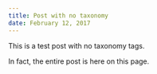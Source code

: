 ```yaml
---
title: Post with no taxonomy
date: February 12, 2017
---
```


This is a test post with no taxonomy tags.

In fact, the entire post is here on this page.
